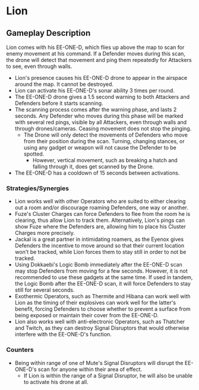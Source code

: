 # Lion

## Gameplay Description

Lion comes with his EE-ONE-D, which flies up above the map to scan for enemy movement at his command. If a Defender moves during this scan, the drone will detect that movement and ping them repeatedly for Attackers to see, even through walls.

- Lion's presence causes his EE-ONE-D drone to appear in the airspace around the map. It cannot be destroyed.
- Lion can activate his EE-ONE-D's sonar ability 3 times per round.
- The EE-ONE-D drone gives a 1.5 second warning to both Attackers and Defenders before it starts scanning.
- The scanning process comes after the warning phase, and lasts 2 seconds. Any Defender who moves during this phase will be marked with several red pings, visible by all Attackers, even through walls and through drones/cameras. Ceasing movement does not stop the pinging.
  - The Drone will only detect the movements of Defenders who move from their position during the scan. Turning, changing stances, or using any gadget or weapon will not cause the Defender to be spotted.
    - However, vertical movement, such as breaking a hatch and falling through it, does get scanned by the Drone.
- The EE-ONE-D has a cooldown of 15 seconds between activations.

### Strategies/Synergies

- Lion works well with other Operators who are suited to either clearing out a room and/or discourage roaming Defenders, one way or another.
- Fuze's Cluster Charges can force Defenders to flee from the room he is clearing, thus allow Lion to track them. Alternatively, Lion's pings can show Fuze where the Defenders are, allowing him to place his Cluster Charges more precisely.
- Jackal is a great partner in intimidating roamers, as the Eyenox gives Defenders the incentive to move around so that their current location won't be tracked, while Lion forces them to stay still in order to not be tracked.
- Using Dokkaebi's Logic Bomb immediately after the EE-ONE-D scan may stop Defenders from moving for a few seconds. However, it is not recommended to use these gadgets at the same time. If used in tandem, the Logic Bomb after the EE-ONE-D scan, it will force Defenders to stay still for several seconds.
- Exothermic Operators, such as Thermite and Hibana can work well with Lion as the timing of their explosives can work well for the latter's benefit, forcing Defenders to choose whether to prevent a surface from being exposed or maintain their cover from the EE-ONE-D.
- Lion also works well with anti-electronic Operators, such as Thatcher and Twitch, as they can destroy Signal Disruptors that would otherwise interfere with the EE-ONE-D's function.

### Counters

- Being within range of one of Mute's Signal Disruptors will disrupt the EE-ONE-D's scan for anyone within their area of effect.
  - If Lion is within the range of a Signal Disruptor, he will also be unable to activate his drone at all.
